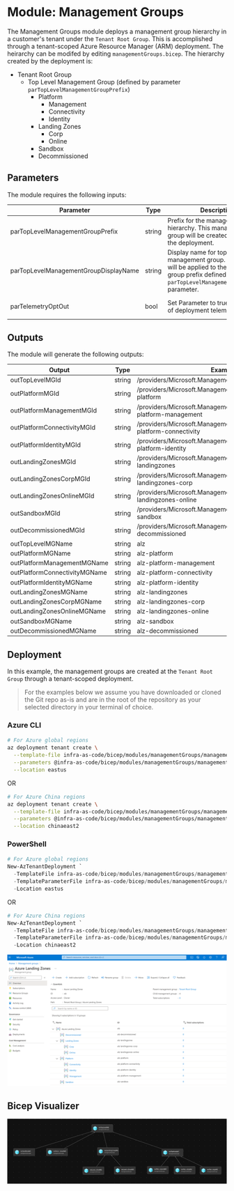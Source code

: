 # Module:  Management Groups

The Management Groups module deploys a management group hierarchy in a customer's tenant under the `Tenant Root Group`.  This is accomplished through a tenant-scoped Azure Resource Manager (ARM) deployment.  The heirarchy can be modifed by editing `managementGroups.bicep`.  The hierarchy created by the deployment is:

- Tenant Root Group
  - Top Level Management Group (defined by parameter `parTopLevelManagementGroupPrefix`)
    - Platform
      - Management
      - Connectivity
      - Identity
    - Landing Zones
      - Corp
      - Online
    - Sandbox
    - Decommissioned

## Parameters

The module requires the following inputs:

| Parameter                             | Type   | Description                                                                                                                                                     | Requirements                      | Example               |
| ------------------------------------- | ------ | --------------------------------------------------------------------------------------------------------------------------------------------------------------- | --------------------------------- | --------------------- |
| parTopLevelManagementGroupPrefix      | string | Prefix for the management group hierarchy.  This management group will be created as part of the deployment.                                                    | 2-10 characters                   | `alz`                 |
| parTopLevelManagementGroupDisplayName | string | Display name for top level management group.  This name will be applied to the management group prefix defined in `parTopLevelManagementGroupPrefix` parameter. | Minimum two characters            | `Azure Landing Zones` |
| parTelemetryOptOut                    | bool   | Set Parameter to true to Opt-out of deployment telemetry                                                                                                        | Mandatory input, default: `false` | `false`               |

## Outputs

The module will generate the following outputs:

| Output                        | Type   | Example                                                                    |
| ----------------------------- | ------ | -------------------------------------------------------------------------- |
| outTopLevelMGId               | string | /providers/Microsoft.Management/managementGroups/alz                       |
| outPlatformMGId               | string | /providers/Microsoft.Management/managementGroups/alz-platform              |
| outPlatformManagementMGId     | string | /providers/Microsoft.Management/managementGroups/alz-platform-management   |
| outPlatformConnectivityMGId   | string | /providers/Microsoft.Management/managementGroups/alz-platform-connectivity |
| outPlatformIdentityMGId       | string | /providers/Microsoft.Management/managementGroups/alz-platform-identity     |
| outLandingZonesMGId           | string | /providers/Microsoft.Management/managementGroups/alz-landingzones          |
| outLandingZonesCorpMGId       | string | /providers/Microsoft.Management/managementGroups/alz-landingzones-corp     |
| outLandingZonesOnlineMGId     | string | /providers/Microsoft.Management/managementGroups/alz-landingzones-online   |
| outSandboxMGId                | string | /providers/Microsoft.Management/managementGroups/alz-sandbox               |
| outDecommissionedMGId         | string | /providers/Microsoft.Management/managementGroups/alz-decommissioned        |
| outTopLevelMGName             | string | alz                                                                        |
| outPlatformMGName             | string | alz-platform                                                               |
| outPlatformManagementMGName   | string | alz-platform-management                                                    |
| outPlatformConnectivityMGName | string | alz-platform-connectivity                                                  |
| outPlatformIdentityMGName     | string | alz-platform-identity                                                      |
| outLandingZonesMGName         | string | alz-landingzones                                                           |
| outLandingZonesCorpMGName     | string | alz-landingzones-corp                                                      |
| outLandingZonesOnlineMGName   | string | alz-landingzones-online                                                    |
| outSandboxMGName              | string | alz-sandbox                                                                |
| outDecommissionedMGName       | string | alz-decommissioned                                                         |

## Deployment

In this example, the management groups are created at the `Tenant Root Group` through a tenant-scoped deployment.

> For the examples below we assume you have downloaded or cloned the Git repo as-is and are in the root of the repository as your selected directory in your terminal of choice.

### Azure CLI
```bash
# For Azure global regions
az deployment tenant create \
  --template-file infra-as-code/bicep/modules/managementGroups/managementGroups.bicep \
  --parameters @infra-as-code/bicep/modules/managementGroups/managementGroups.parameters.example.json \
  --location eastus
```
OR
```bash
# For Azure China regions
az deployment tenant create \
  --template-file infra-as-code/bicep/modules/managementGroups/managementGroups.bicep \
  --parameters @infra-as-code/bicep/modules/managementGroups/managementGroups.parameters.example.json \
  --location chinaeast2
```

### PowerShell

```powershell
# For Azure global regions
New-AzTenantDeployment `
  -TemplateFile infra-as-code/bicep/modules/managementGroups/managementGroups.bicep `
  -TemplateParameterFile infra-as-code/bicep/modules/managementGroups/managementGroups.parameters.example.json `
  -Location eastus
```
OR
```powershell
# For Azure China regions
New-AzTenantDeployment `
  -TemplateFile infra-as-code/bicep/modules/managementGroups/managementGroups.bicep `
  -TemplateParameterFile infra-as-code/bicep/modules/managementGroups/managementGroups.parameters.example.json `
  -Location chinaeast2  
```

![Example Deployment Output](media/exampleDeploymentOutput.png "Example Deployment Output")

## Bicep Visualizer

![Bicep Visualizer](media/bicepVisualizer.png "Bicep Visualizer")
